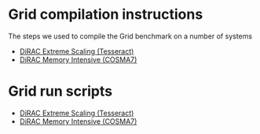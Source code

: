 # Grid compilation instructions

The steps we used to compile the Grid benchmark on a number of systems


   - [DiRAC Extreme Scaling (Tesseract)](tesseract_compile.md)
   - [DiRAC Memory Intensive (COSMA7)](cosma7_compile.md)
   
# Grid run scripts

   - [DiRAC Extreme Scaling (Tesseract)](tesseract_run.pbs)
   - [DiRAC Memory Intensive (COSMA7)](cosma7_run.slurm)

